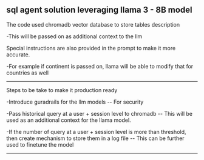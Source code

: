 sql agent solution leveraging llama 3 - 8B model 
----------------------------------------------------------

The code used chromadb vector database to store tables description
  
 -This will be passed on as additional context to the llm

Special instructions are also provided in the prompt to make it more accurate.
  
  -For example if continent is passed on, llama will be able to modify that for countries as well 

----------------------------------------------------------
Steps to be take to make it production ready 
  
  -Introduce guradrails for the llm models -- For security 

  -Pass historical query at a user + session level to chromadb -- This will be used as an additional context for the llama model.  
  
  -If the number of query at a user + session level is more than threshold, then create mechanism to store them in a log file -- This can be further used to finetune the model 

-----------------------------------------------------------
